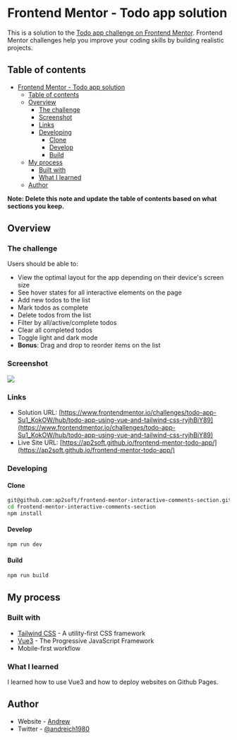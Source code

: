 # Frontend Mentor - Todo app solution

This is a solution to the [Todo app challenge on Frontend Mentor](https://www.frontendmentor.io/challenges/todo-app-Su1_KokOW). Frontend Mentor challenges help you improve your coding skills by building realistic projects.

## Table of contents

- [Frontend Mentor - Todo app solution](#frontend-mentor---todo-app-solution)
  - [Table of contents](#table-of-contents)
  - [Overview](#overview)
    - [The challenge](#the-challenge)
    - [Screenshot](#screenshot)
    - [Links](#links)
    - [Developing](#developing)
      - [Clone](#clone)
      - [Develop](#develop)
      - [Build](#build)
  - [My process](#my-process)
    - [Built with](#built-with)
    - [What I learned](#what-i-learned)
  - [Author](#author)

**Note: Delete this note and update the table of contents based on what sections you keep.**

## Overview

### The challenge

Users should be able to:

- View the optimal layout for the app depending on their device's screen size
- See hover states for all interactive elements on the page
- Add new todos to the list
- Mark todos as complete
- Delete todos from the list
- Filter by all/active/complete todos
- Clear all completed todos
- Toggle light and dark mode
- **Bonus**: Drag and drop to reorder items on the list

### Screenshot

![](./screenshot.jpg)

### Links

- Solution URL: [https://www.frontendmentor.io/challenges/todo-app-Su1_KokOW/hub/todo-app-using-vue-and-tailwind-css-ryjhBiY89](https://www.frontendmentor.io/challenges/todo-app-Su1_KokOW/hub/todo-app-using-vue-and-tailwind-css-ryjhBiY89)
- Live Site URL: [https://ap2soft.github.io/frontend-mentor-todo-app/](https://ap2soft.github.io/frontend-mentor-todo-app/)

### Developing

#### Clone

```bash
git@github.com:ap2soft/frontend-mentor-interactive-comments-section.git
cd frontend-mentor-interactive-comments-section
npm install
```

#### Develop

```bash
npm run dev
```

#### Build

```bash
npm run build
```

## My process

### Built with

- [Tailwind CSS](https://tailwindcss.com) - A utility-first CSS framework
- [Vue3](https://vuejs.org/) - The Progressive JavaScript Framework
- Mobile-first workflow

### What I learned

I learned how to use Vue3 and how to deploy websites on Github Pages.

## Author

- Website - [Andrew](https://ap2.dev)
- Twitter - [@andreich1980](https://www.twitter.com/andreich1980)
